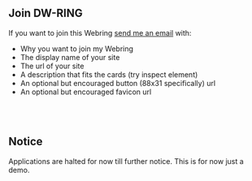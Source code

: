 ## Join DW-RING

If you want to join this Webring [send me an email](mailto:%64%77%40%6b%6f%6e%61%6b%6f%6e%61%2e%6d%6f%65) with:

- Why you want to join my Webring
- The display name of your site
- The url of your site
- A description that fits the cards (try inspect element)
- An optional but encouraged button (88x31 specifically) url
- An optional but encouraged favicon url

<br>
<br>

## Notice

Applications are halted for now till further notice. This is for now just a demo.
